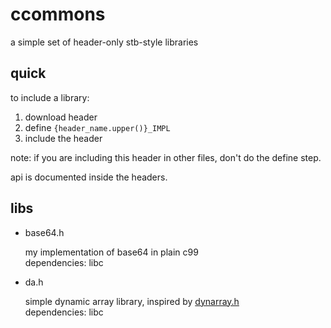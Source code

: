 
# ccommons
a simple set of header-only stb-style libraries

## quick
to include a library:
1. download header
2. define `{header_name.upper()}_IMPL`
3. include the header

note: if you are including this header in other files, don't do the define step.

api is documented inside the headers.

## libs
- base64.h

  my implementation of base64 in plain c99<br/>
  dependencies: libc

- da.h

  simple dynamic array library, inspired by [dynarray.h](https://github.com/eignnx/dynarray)<br/>
  dependencies: libc

